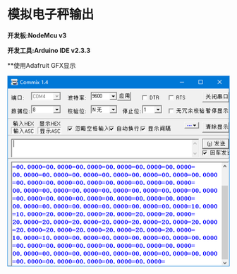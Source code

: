 # 模拟电子秤输出

**开发板:NodeMcu v3**

**开发工具:Arduino IDE v2.3.3**

**使用Adafruit GFX显示


![test](https://github.com/jhcla5438/Arduino/blob/main/esp8266/SerialPrint/Snipaste_2024-10-19_14-22-30.png)
